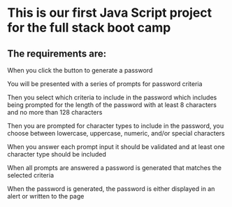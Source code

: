# This is our first Java Script project for the full stack boot camp 

## The requirements are:

When you click the button to generate a password

You will be presented with a series of prompts for password criteria

Then you select which criteria to include in the password which includes being prompted for the length of the password with at least 8 characters and no more than 128 characters

Then you are prompted for character types to include in the password, you choose between lowercase, uppercase, numeric, and/or special characters

When you answer each prompt input it should be validated and at least one character type should be included

When all prompts are answered a password is generated that matches the selected criteria

When the password is generated, the password is either displayed in an alert or written to the page



